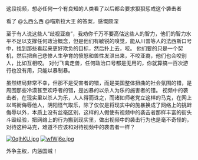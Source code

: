 这段视频，想必任何一个有良知的人类看了以后都会要求狠狠惩戒这个袭击者

看了 
@么西么西
 @喵斯拉大王 的答案，感慨颇深

至于有人说这些人“歧视亚裔”，我劝你千万不要高估这些人的智力，他们的智力水平不足以支撑任何政治概念，但是他们有敏锐的嗅觉，能从川普等人的法西斯口号中，找到那些看起来更好欺负的目标，然后扑上去，咬。
他们要的只是一个契机，然后把自己悲惨人生孕育的愤怒和兽性发泄出来，不咬亚裔，他们也会咬别人，比如互相咬。
对付飞禽走兽，任何政治口号都是无用的，你就算搞一百次游行也没有用，只能以暴制暴。

虽然结局非常不幸，但那不是受害者的错，而是美国整体扭曲的社会氛围的错，是周围那些冷漠甚至欢呼者的错，是凶暴的以杀人为乐的施害者的错。
视频中的袭击者，在现实里以杀人为乐，人人得而诛之，而诸如师老党立这样的马克，在网上以骂街侮辱他人，阴阳怪气取乐，除了仅仅是将现实中的施暴换成了网络上的挑衅侮辱以外，本质上没有丝毫区别，这样的人假使有视频中的袭击者那样丰富的街头斗殴经验，把网络上的行为搬到现实里，做出视频中的袭击行为也是毫不奇怪的，对待这种马克，难道不应该和对待视频中的袭击者一样？

[![0qlhKU.jpg](https://s1.ax1x.com/2020/10/17/0qlhKU.jpg)](https://imgtu.com/i/0qlhKU)
[![wfWj6e.jpg](https://s1.ax1x.com/2020/09/18/wfWj6e.jpg)](https://imgtu.com/i/wfWj6e)

外争主权，内惩国贼！
